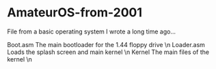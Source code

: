 # AmateurOS-from-2001
File from a basic operating system I wrote a long time ago...

Boot.asm      The main bootloader for the 1.44 floppy drive \n
Loader.asm    Loads the splash screen and main kernel \n
Kernel        The main files of the kernel \n

